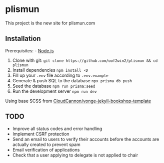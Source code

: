 # plismun

This project is the new site for plismun.com

## Installation

Prerequisites: - [Node.js](https://nodejs.org/en/)

1. Clone with git:
   `git clone https://github.com/oof2win2/plismun && cd plismun`
2. Install dependencies
   `npm install -D`
3. Fill up your `.env` file according to `.env.example`
4. Generate & push SQL to the database
   `npx prisma db push`
5. Seed the database
   `npm run prisma:seed`
6. Run the development server
   `npm run dev`


Using base SCSS from [CloudCannon/vonge-jekyll-bookshop-template](https://github.com/CloudCannon/vonge-jekyll-bookshop-template)

## TODO
-	Improve all status codes and error handling
-	Implement CSRF protection
- Send an email to users to verify their accounts before the accounts are actually created to prevent spam
- Email verification of applications
- Check that a user applying to delegate is not applied to chair